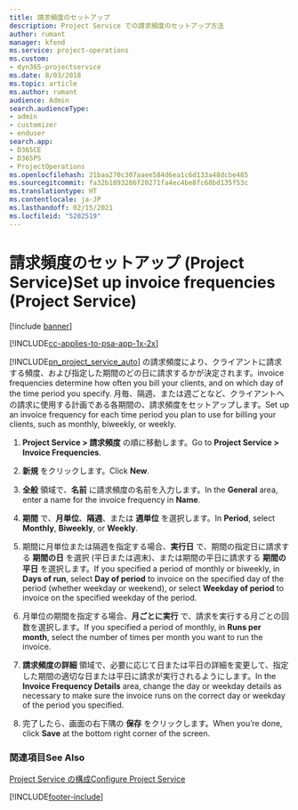 ```yaml
---
title: 請求頻度のセットアップ
description: Project Service での請求頻度のセットアップ方法
author: rumant
manager: kfend
ms.service: project-operations
ms.custom:
- dyn365-projectservice
ms.date: 8/03/2018
ms.topic: article
ms.author: rumant
audience: Admin
search.audienceType:
- admin
- customizer
- enduser
search.app:
- D365CE
- D365PS
- ProjectOperations
ms.openlocfilehash: 21baa270c307aaee584d6ea1c6d133a48dcbe485
ms.sourcegitcommit: fa32b1893286f20271fa4ec4be8fc68bd135f53c
ms.translationtype: HT
ms.contentlocale: ja-JP
ms.lasthandoff: 02/15/2021
ms.locfileid: "5282519"
---
```

# <a name="set-up-invoice-frequencies-project-service"></a><span data-ttu-id="0dd51-103">請求頻度のセットアップ (Project Service)</span><span class="sxs-lookup"><span data-stu-id="0dd51-103">Set up invoice frequencies (Project Service)</span></span>

[!include [banner](../includes/psa-now-project-operations.md)]

[!INCLUDE[cc-applies-to-psa-app-1x-2x](../includes/cc-applies-to-psa-app-1x-2x.md)]

[!INCLUDE[pn_project_service_auto](../includes/pn-project-service-auto.md)] <span data-ttu-id="0dd51-104">の請求頻度により、クライアントに請求する頻度、および指定した期間のどの日に請求するかが決定されます。</span><span class="sxs-lookup"><span data-stu-id="0dd51-104">invoice frequencies determine how often you bill your clients, and on which day of the time period you specify.</span></span> <span data-ttu-id="0dd51-105">月毎、隔週、または週ごとなど、クライアントへの請求に使用する計画である各期間の、請求頻度をセットアップします。</span><span class="sxs-lookup"><span data-stu-id="0dd51-105">Set up an invoice frequency for each time period you plan to use for billing your clients, such as monthly, biweekly, or weekly.</span></span>  
  
1.  <span data-ttu-id="0dd51-106">**Project Service > 請求頻度** の順に移動します。</span><span class="sxs-lookup"><span data-stu-id="0dd51-106">Go to **Project Service > Invoice Frequencies**.</span></span>  
  
2.  <span data-ttu-id="0dd51-107">**新規** をクリックします。</span><span class="sxs-lookup"><span data-stu-id="0dd51-107">Click **New**.</span></span>  
  
3.  <span data-ttu-id="0dd51-108">**全般** 領域で、**名前** に請求頻度の名前を入力します。</span><span class="sxs-lookup"><span data-stu-id="0dd51-108">In the **General** area, enter a name for the invoice frequency in **Name**.</span></span>  
  
4.  <span data-ttu-id="0dd51-109">**期間** で、**月単位**、**隔週**、または **週単位** を選択します。</span><span class="sxs-lookup"><span data-stu-id="0dd51-109">In **Period**, select **Monthly**, **Biweekly**, or **Weekly**.</span></span>  
  
5.  <span data-ttu-id="0dd51-110">期間に月単位または隔週を指定する場合、**実行日** で、期間の指定日に請求する **期間の日** を選択 (平日または週末)、または期間の平日に請求する **期間の平日** を選択します。</span><span class="sxs-lookup"><span data-stu-id="0dd51-110">If you specified a period of monthly or biweekly, in **Days of run**, select **Day of period** to invoice on the specified day of the period (whether weekday or weekend), or select **Weekday of period** to invoice on the specified weekday of the period.</span></span>  
  
6.  <span data-ttu-id="0dd51-111">月単位の期間を指定する場合、**月ごとに実行** で、請求を実行する月ごとの回数を選択します。</span><span class="sxs-lookup"><span data-stu-id="0dd51-111">If you specified a period of monthly, in **Runs per month**, select the number of times per month you want to run the invoice.</span></span>  
  
7.  <span data-ttu-id="0dd51-112">**請求頻度の詳細** 領域で、必要に応じて日または平日の詳細を変更して、指定した期間の適切な日または平日に請求が実行されるようにします。</span><span class="sxs-lookup"><span data-stu-id="0dd51-112">In the **Invoice Frequency Details** area, change the day or weekday details as necessary to make sure the invoice runs on the correct day or weekday of the period you specified.</span></span>  
  
8.  <span data-ttu-id="0dd51-113">完了したら、画面の右下隅の **保存** をクリックします。</span><span class="sxs-lookup"><span data-stu-id="0dd51-113">When you’re done, click **Save** at the bottom right corner of the screen.</span></span>  
  
### <a name="see-also"></a><span data-ttu-id="0dd51-114">関連項目</span><span class="sxs-lookup"><span data-stu-id="0dd51-114">See Also</span></span>  
 [<span data-ttu-id="0dd51-115">Project Service の構成</span><span class="sxs-lookup"><span data-stu-id="0dd51-115">Configure Project Service</span></span>](../psa/configure.md)


[!INCLUDE[footer-include](../includes/footer-banner.md)]